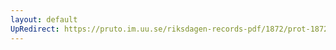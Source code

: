 ```yaml
---
layout: default
UpRedirect: https://pruto.im.uu.se/riksdagen-records-pdf/1872/prot-1872--fk--306/prot-1872--fk--306_046.pdf
---
```

